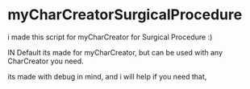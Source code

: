 # myCharCreatorSurgicalProcedure

i made this script for myCharCreator for Surgical Procedure :)

IN Default its made for myCharCreator, but can be used with any CharCreator you need.

its made with debug in mind, and i will help if you need that, 
